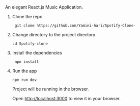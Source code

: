 An elegant React.js Music Application. 

1. Clone the repo

   ```shell
    git clone https://github.com/Yamini-hari/Spotify-Clone-
   ```

2. Change directory to the project directory

    ```shell
    cd Spotify-clone
    ```

3. Install the dependencies
   
    ```shell
     npm install
    ```
    
4. Run the app
   
    ```shell
    npm run dev
    ```

    Project will be running in the browser.

    Open [http://localhost:3000](http://localhost:3000) to view it in your browser.


